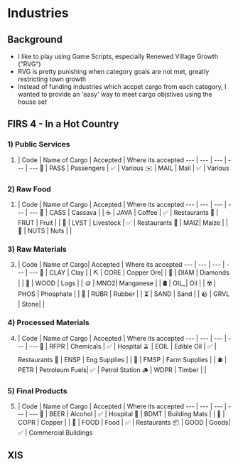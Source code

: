 # Industries

## Background
* I like to play using Game Scripts, especially Renewed Village Growth ("RVG")
* RVG is pretty punishing when category goals are not met, greatly restricting town growth
* Instead of funding industries which accpet cargo from each category, I wanted to provide an 'easy' way to meet cargo objstives using the house set

## FIRS 4 - In a Hot Country

### 1) Public Services
1) | Code | Name of Cargo | Accepted | Where its accepted
--- | --- | --- | --- | ---
👫 | PASS | Passengers | ✅ | Various
✉️ | MAIL | Mail | ✅ | Various

### 2) Raw Food
1) | Code | Name of Cargo | Accepted | Where its accepted
--- | --- | --- | --- | ---
🥔 | CASS | Cassava | |
☕️ | JAVA | Coffee | ✅ | Restaurants
🍎 | FRUT | Fruit | |
🥩 | LVST | Livestock | ✅ | Restaurants
🌽 | MAIZ| Maize | |
🥜 | NUTS | Nuts | |

### 3) Raw Materials
3) | Code | Name of Cargo| Accepted | Where its accepted
--- | --- | --- | --- | ---
🥣 | CLAY | Clay  | |
⛏ | CORE | Copper Ore| |
💎 | DIAM | Diamonds | |
🌴 | WOOD | Logs | |
🪙 | MNO2| Manganese | |
🛢 | OIL_| Oil | |
☢️ | PHOS | Phosphate | |
🧽 | RUBR | Rubber | |
⏳ | SAND | Sand | |
🪨 | GRVL | Stone| |

### 4) Processed Materials
4) | Code | Name of Cargo | Accepted | Where its accepted
--- | --- | --- | --- | ---
🧪 | RFPR | Chemicals  | ✅ | Hospital
🫒 | EOIL | Edible Oil | ✅ | Restaurants
🔧 | ENSP | Eng Supplies | |
🚜 | FMSP | Farm Supplies | |
⛽️ | PETR | Petroleum Fuels| ✅ | Petrol Station
🪵 | WDPR | Timber | |

### 5) Final Products
5) | Code | Name of Cargo | Accepted | Where its accepted
--- | --- | --- | --- | ---
🍺 | BEER | Alcohol  | ✅ | Hospital
🧱 | BDMT | Building Mats | |
🔌 | COPR | Copper | |
🍲 | FOOD | Food | ✅ | Restaurants
📦 | GOOD | Goods| ✅ | Commercial Buildings


## XIS


